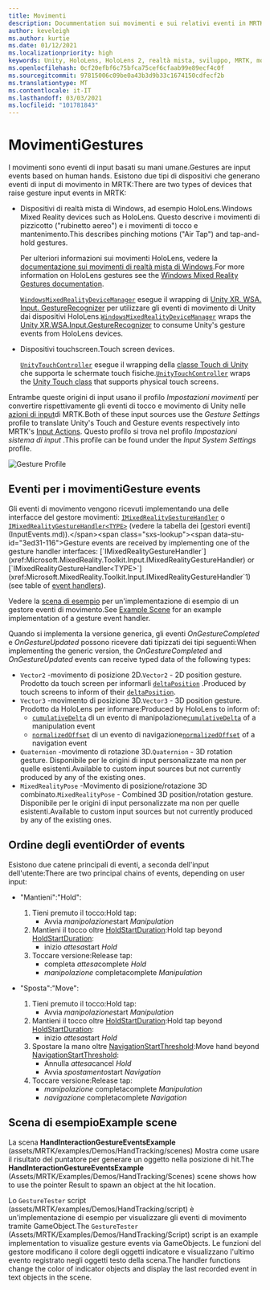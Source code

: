 ```yaml
---
title: Movimenti
description: Docummentation sui movimenti e sui relativi eventi in MRTK
author: keveleigh
ms.author: kurtie
ms.date: 01/12/2021
ms.localizationpriority: high
keywords: Unity, HoloLens, HoloLens 2, realtà mista, sviluppo, MRTK, movimenti,
ms.openlocfilehash: 0cf20efbf6c75bfca75cef6cfaab99e89ecf4c0f
ms.sourcegitcommit: 97815006c09be0a43b3d9b33c1674150cdfecf2b
ms.translationtype: MT
ms.contentlocale: it-IT
ms.lasthandoff: 03/03/2021
ms.locfileid: "101781843"
---
```

# <a name="gestures"></a><span data-ttu-id="3ed31-104">Movimenti</span><span class="sxs-lookup"><span data-stu-id="3ed31-104">Gestures</span></span>

<span data-ttu-id="3ed31-105">I movimenti sono eventi di input basati su mani umane.</span><span class="sxs-lookup"><span data-stu-id="3ed31-105">Gestures are input events based on human hands.</span></span> <span data-ttu-id="3ed31-106">Esistono due tipi di dispositivi che generano eventi di input di movimento in MRTK:</span><span class="sxs-lookup"><span data-stu-id="3ed31-106">There are two types of devices that raise gesture input events in MRTK:</span></span>

- <span data-ttu-id="3ed31-107">Dispositivi di realtà mista di Windows, ad esempio HoloLens.</span><span class="sxs-lookup"><span data-stu-id="3ed31-107">Windows Mixed Reality devices such as HoloLens.</span></span> <span data-ttu-id="3ed31-108">Questo descrive i movimenti di pizzicotto ("rubinetto aereo") e i movimenti di tocco e mantenimento.</span><span class="sxs-lookup"><span data-stu-id="3ed31-108">This describes pinching motions ("Air Tap") and tap-and-hold gestures.</span></span>

  <span data-ttu-id="3ed31-109">Per ulteriori informazioni sui movimenti HoloLens, vedere la [documentazione sui movimenti di realtà mista di Windows](https://docs.microsoft.com/windows/mixed-reality/gestures).</span><span class="sxs-lookup"><span data-stu-id="3ed31-109">For more information on HoloLens gestures see the [Windows Mixed Reality Gestures documentation](https://docs.microsoft.com/windows/mixed-reality/gestures).</span></span>

  <span data-ttu-id="3ed31-110">[`WindowsMixedRealityDeviceManager`](xref:Microsoft.MixedReality.Toolkit.WindowsMixedReality.Input.WindowsMixedRealityDeviceManager) esegue il wrapping di [Unity XR. WSA. Input. GestureRecognizer](https://docs.unity3d.com/ScriptReference/XR.WSA.Input.GestureRecognizer.html) per utilizzare gli eventi di movimento di Unity dai dispositivi HoloLens.</span><span class="sxs-lookup"><span data-stu-id="3ed31-110">[`WindowsMixedRealityDeviceManager`](xref:Microsoft.MixedReality.Toolkit.WindowsMixedReality.Input.WindowsMixedRealityDeviceManager) wraps the [Unity XR.WSA.Input.GestureRecognizer](https://docs.unity3d.com/ScriptReference/XR.WSA.Input.GestureRecognizer.html) to consume Unity's gesture events from HoloLens devices.</span></span>

- <span data-ttu-id="3ed31-111">Dispositivi touchscreen.</span><span class="sxs-lookup"><span data-stu-id="3ed31-111">Touch screen devices.</span></span>

  <span data-ttu-id="3ed31-112">[`UnityTouchController`](xref:Microsoft.MixedReality.Toolkit.Input.UnityInput) esegue il wrapping della [classe Touch di Unity](https://docs.unity3d.com/ScriptReference/Touch.html) che supporta le schermate touch fisiche.</span><span class="sxs-lookup"><span data-stu-id="3ed31-112">[`UnityTouchController`](xref:Microsoft.MixedReality.Toolkit.Input.UnityInput) wraps the [Unity Touch class](https://docs.unity3d.com/ScriptReference/Touch.html) that supports physical touch screens.</span></span>

<span data-ttu-id="3ed31-113">Entrambe queste origini di input usano il profilo _Impostazioni movimenti_ per convertire rispettivamente gli eventi di tocco e movimento di Unity nelle [azioni di input](InputActions.md)di MRTK.</span><span class="sxs-lookup"><span data-stu-id="3ed31-113">Both of these input sources use the _Gesture Settings_ profile to translate Unity's Touch and Gesture events respectively into MRTK's [Input Actions](InputActions.md).</span></span> <span data-ttu-id="3ed31-114">Questo profilo si trova nel profilo _Impostazioni sistema di input_ .</span><span class="sxs-lookup"><span data-stu-id="3ed31-114">This profile can be found under the _Input System Settings_ profile.</span></span>

<img src="../Images/Input/GestureProfile.png" style="max-width:100%;" alt="Gesture Profile">

## <a name="gesture-events"></a><span data-ttu-id="3ed31-115">Eventi per i movimenti</span><span class="sxs-lookup"><span data-stu-id="3ed31-115">Gesture events</span></span>

<span data-ttu-id="3ed31-116">Gli eventi di movimento vengono ricevuti implementando una delle interfacce del gestore movimenti: [`IMixedRealityGestureHandler`](xref:Microsoft.MixedReality.Toolkit.Input.IMixedRealityGestureHandler) o [`IMixedRealityGestureHandler<TYPE>`](xref:Microsoft.MixedReality.Toolkit.Input.IMixedRealityGestureHandler`1) (vedere la tabella dei [gestori eventi](InputEvents.md)).</span><span class="sxs-lookup"><span data-stu-id="3ed31-116">Gesture events are received by implementing one of the gesture handler interfaces: [`IMixedRealityGestureHandler`](xref:Microsoft.MixedReality.Toolkit.Input.IMixedRealityGestureHandler) or [`IMixedRealityGestureHandler<TYPE>`](xref:Microsoft.MixedReality.Toolkit.Input.IMixedRealityGestureHandler`1) (see table of [event handlers](InputEvents.md)).</span></span>

<span data-ttu-id="3ed31-117">Vedere la [scena di esempio](#example-scene) per un'implementazione di esempio di un gestore eventi di movimento.</span><span class="sxs-lookup"><span data-stu-id="3ed31-117">See [Example Scene](#example-scene) for an example implementation of a gesture event handler.</span></span>

<span data-ttu-id="3ed31-118">Quando si implementa la versione generica, gli eventi *OnGestureCompleted* e *OnGestureUpdated* possono ricevere dati tipizzati dei tipi seguenti:</span><span class="sxs-lookup"><span data-stu-id="3ed31-118">When implementing the generic version, the *OnGestureCompleted* and *OnGestureUpdated* events can receive typed data of the following types:</span></span>

- <span data-ttu-id="3ed31-119">`Vector2` -movimento di posizione 2D.</span><span class="sxs-lookup"><span data-stu-id="3ed31-119">`Vector2` - 2D position gesture.</span></span> <span data-ttu-id="3ed31-120">Prodotto da touch screen per informarli [`deltaPosition`](https://docs.unity3d.com/ScriptReference/Touch-deltaPosition.html) .</span><span class="sxs-lookup"><span data-stu-id="3ed31-120">Produced by touch screens to inform of their [`deltaPosition`](https://docs.unity3d.com/ScriptReference/Touch-deltaPosition.html).</span></span>
- <span data-ttu-id="3ed31-121">`Vector3` -movimento di posizione 3D.</span><span class="sxs-lookup"><span data-stu-id="3ed31-121">`Vector3` - 3D position gesture.</span></span> <span data-ttu-id="3ed31-122">Prodotto da HoloLens per informare:</span><span class="sxs-lookup"><span data-stu-id="3ed31-122">Produced by HoloLens to inform of:</span></span>
  - <span data-ttu-id="3ed31-123">[`cumulativeDelta`](https://docs.unity3d.com/ScriptReference/XR.WSA.Input.ManipulationUpdatedEventArgs-cumulativeDelta.html) di un evento di manipolazione</span><span class="sxs-lookup"><span data-stu-id="3ed31-123">[`cumulativeDelta`](https://docs.unity3d.com/ScriptReference/XR.WSA.Input.ManipulationUpdatedEventArgs-cumulativeDelta.html) of a manipulation event</span></span>
  - <span data-ttu-id="3ed31-124">[`normalizedOffset`](https://docs.unity3d.com/ScriptReference/XR.WSA.Input.NavigationUpdatedEventArgs-normalizedOffset.html) di un evento di navigazione</span><span class="sxs-lookup"><span data-stu-id="3ed31-124">[`normalizedOffset`](https://docs.unity3d.com/ScriptReference/XR.WSA.Input.NavigationUpdatedEventArgs-normalizedOffset.html) of a navigation event</span></span>
- <span data-ttu-id="3ed31-125">`Quaternion` -movimento di rotazione 3D.</span><span class="sxs-lookup"><span data-stu-id="3ed31-125">`Quaternion` - 3D rotation gesture.</span></span> <span data-ttu-id="3ed31-126">Disponibile per le origini di input personalizzate ma non per quelle esistenti.</span><span class="sxs-lookup"><span data-stu-id="3ed31-126">Available to custom input sources but not currently produced by any of the existing ones.</span></span>
- <span data-ttu-id="3ed31-127">`MixedRealityPose` -Movimento di posizione/rotazione 3D combinato.</span><span class="sxs-lookup"><span data-stu-id="3ed31-127">`MixedRealityPose` - Combined 3D position/rotation gesture.</span></span> <span data-ttu-id="3ed31-128">Disponibile per le origini di input personalizzate ma non per quelle esistenti.</span><span class="sxs-lookup"><span data-stu-id="3ed31-128">Available to custom input sources but not currently produced by any of the existing ones.</span></span>

## <a name="order-of-events"></a><span data-ttu-id="3ed31-129">Ordine degli eventi</span><span class="sxs-lookup"><span data-stu-id="3ed31-129">Order of events</span></span>

<span data-ttu-id="3ed31-130">Esistono due catene principali di eventi, a seconda dell'input dell'utente:</span><span class="sxs-lookup"><span data-stu-id="3ed31-130">There are two principal chains of events, depending on user input:</span></span>

- <span data-ttu-id="3ed31-131">"Mantieni":</span><span class="sxs-lookup"><span data-stu-id="3ed31-131">"Hold":</span></span>
    1. <span data-ttu-id="3ed31-132">Tieni premuto il tocco:</span><span class="sxs-lookup"><span data-stu-id="3ed31-132">Hold tap:</span></span>
        - <span data-ttu-id="3ed31-133">Avvia _manipolazione_</span><span class="sxs-lookup"><span data-stu-id="3ed31-133">start _Manipulation_</span></span>
    1. <span data-ttu-id="3ed31-134">Mantieni il tocco oltre [HoldStartDuration](xref:Microsoft.MixedReality.Toolkit.Input.MixedRealityInputSimulationProfile.HoldStartDuration):</span><span class="sxs-lookup"><span data-stu-id="3ed31-134">Hold tap beyond [HoldStartDuration](xref:Microsoft.MixedReality.Toolkit.Input.MixedRealityInputSimulationProfile.HoldStartDuration):</span></span>
        - <span data-ttu-id="3ed31-135">inizio _attesa_</span><span class="sxs-lookup"><span data-stu-id="3ed31-135">start _Hold_</span></span>
    1. <span data-ttu-id="3ed31-136">Toccare versione:</span><span class="sxs-lookup"><span data-stu-id="3ed31-136">Release tap:</span></span>
        - <span data-ttu-id="3ed31-137">completa _attesa_</span><span class="sxs-lookup"><span data-stu-id="3ed31-137">complete _Hold_</span></span>
        - <span data-ttu-id="3ed31-138">_manipolazione_ completa</span><span class="sxs-lookup"><span data-stu-id="3ed31-138">complete _Manipulation_</span></span>

- <span data-ttu-id="3ed31-139">"Sposta":</span><span class="sxs-lookup"><span data-stu-id="3ed31-139">"Move":</span></span>
    1. <span data-ttu-id="3ed31-140">Tieni premuto il tocco:</span><span class="sxs-lookup"><span data-stu-id="3ed31-140">Hold tap:</span></span>
        - <span data-ttu-id="3ed31-141">Avvia _manipolazione_</span><span class="sxs-lookup"><span data-stu-id="3ed31-141">start _Manipulation_</span></span>
    1. <span data-ttu-id="3ed31-142">Mantieni il tocco oltre [HoldStartDuration](xref:Microsoft.MixedReality.Toolkit.Input.MixedRealityInputSimulationProfile.HoldStartDuration):</span><span class="sxs-lookup"><span data-stu-id="3ed31-142">Hold tap beyond [HoldStartDuration](xref:Microsoft.MixedReality.Toolkit.Input.MixedRealityInputSimulationProfile.HoldStartDuration):</span></span>
        - <span data-ttu-id="3ed31-143">inizio _attesa_</span><span class="sxs-lookup"><span data-stu-id="3ed31-143">start _Hold_</span></span>
    1. <span data-ttu-id="3ed31-144">Spostare la mano oltre [NavigationStartThreshold](xref:Microsoft.MixedReality.Toolkit.Input.MixedRealityInputSimulationProfile.NavigationStartThreshold):</span><span class="sxs-lookup"><span data-stu-id="3ed31-144">Move hand beyond [NavigationStartThreshold](xref:Microsoft.MixedReality.Toolkit.Input.MixedRealityInputSimulationProfile.NavigationStartThreshold):</span></span>
        - <span data-ttu-id="3ed31-145">Annulla _attesa_</span><span class="sxs-lookup"><span data-stu-id="3ed31-145">cancel _Hold_</span></span>
        - <span data-ttu-id="3ed31-146">Avvia _spostamento_</span><span class="sxs-lookup"><span data-stu-id="3ed31-146">start _Navigation_</span></span>
    1. <span data-ttu-id="3ed31-147">Toccare versione:</span><span class="sxs-lookup"><span data-stu-id="3ed31-147">Release tap:</span></span>
        - <span data-ttu-id="3ed31-148">_manipolazione_ completa</span><span class="sxs-lookup"><span data-stu-id="3ed31-148">complete _Manipulation_</span></span>
        - <span data-ttu-id="3ed31-149">_navigazione_ completa</span><span class="sxs-lookup"><span data-stu-id="3ed31-149">complete _Navigation_</span></span>

## <a name="example-scene"></a><span data-ttu-id="3ed31-150">Scena di esempio</span><span class="sxs-lookup"><span data-stu-id="3ed31-150">Example scene</span></span>

<span data-ttu-id="3ed31-151">La scena **HandInteractionGestureEventsExample** (assets/MRTK/examples/Demos/HandTracking/scenes) Mostra come usare il risultato del puntatore per generare un oggetto nella posizione di hit.</span><span class="sxs-lookup"><span data-stu-id="3ed31-151">The **HandInteractionGestureEventsExample** (Assets/MRTK/Examples/Demos/HandTracking/Scenes) scene shows how to use the pointer Result to spawn an object at the hit location.</span></span>

<span data-ttu-id="3ed31-152">Lo `GestureTester` script (assets/MRTK/examples/Demos/HandTracking/script) è un'implementazione di esempio per visualizzare gli eventi di movimento tramite GameObject.</span><span class="sxs-lookup"><span data-stu-id="3ed31-152">The `GestureTester` (Assets/MRTK/Examples/Demos/HandTracking/Script) script is an example implementation to visualize gesture events via GameObjects.</span></span> <span data-ttu-id="3ed31-153">Le funzioni del gestore modificano il colore degli oggetti indicatore e visualizzano l'ultimo evento registrato negli oggetti testo della scena.</span><span class="sxs-lookup"><span data-stu-id="3ed31-153">The handler functions change the color of indicator objects and display the last recorded event in text objects in the scene.</span></span>
